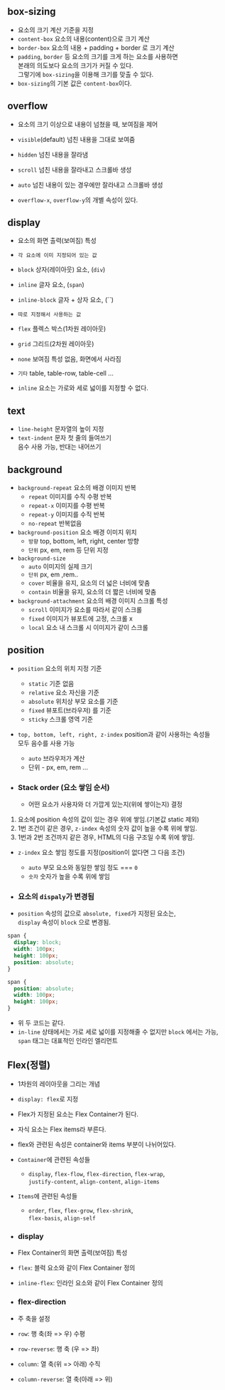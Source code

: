 ## box-sizing

- 요소의 크기 계산 기준을 지정
- `content-box` 요소의 내용(content)으로 크기 계산
- `border-box` 요소의 내용 + padding + border 로 크기 계산
- `padding`, `border` 등 요소의 크기를 크게 하는 요소를 사용하면  
  본래의 의도보다 요소의 크기가 커질 수 있다.  
  그렇기에 `box-sizing`을 이용해 크기를 맞출 수 있다.
- `box-sizing`의 기본 값은 `content-box`이다.

## overflow

- 요소의 크기 이상으로 내용이 넘쳤을 때, 보여짐을 제어

- `visible`(default) 넘친 내용을 그대로 보여줌
- `hidden` 넘친 내용을 잘라냄
- `scroll` 넘친 내용을 잘라내고 스크롤바 생성
- `auto` 넘친 내용이 있는 경우에만 잘라내고 스크롤바 생성
- `overflow-x`, `overflow-y`의 개별 속성이 있다.

## display

- 요소의 화면 출력(보여짐) 특성
- `각 요소에 이미 지정되어 있는 값`
- `block` 상자(레이아웃) 요소, (`div`)
- `inline` 글자 요소, (`span`)
- `inline-block` 글자 + 상자 요소, (``)
- `따로 지정해서 사용하는 값`
- `flex` 플렉스 박스(1차원 레이아웃)
- `grid` 그리드(2차원 레이아웃)
- `none` 보여짐 특성 없음, 화면에서 사라짐
- `기타` table, table-row, table-cell ...

- `inline` 요소는 가로와 세로 넓이를 지정할 수 없다.

## text

- `line-height` 문자열의 높이 지정
- `text-indent` 문자 첫 줄의 들여쓰기  
  음수 사용 가능, 반대는 내어쓰기

## background

- `background-repeat` 요소의 배경 이미지 반복
  - `repeat` 이미지를 수직 수평 반복
  - `repeat-x` 이미지를 수평 반복
  - `repeat-y` 이미지를 수직 반복
  - `no-repeat` 반복없음
- `background-position` 요소 배경 이미지 위치
  - `방향` top, bottom, left, right, center 방향
  - `단위` px, em, rem 등 단위 지정
- `background-size`
  - `auto` 이미지의 실제 크기
  - `단위` px, em ,rem..
  - `cover` 비율을 유지, 요소의 더 넓은 너비에 맞춤
  - `contain` 비율을 유지, 요소의 더 짧은 너비에 맞춤
- `background-attachment` 요소의 배경 이미지 스크롤 특성
  - `scroll` 이미지가 요소를 따라서 같이 스크롤
  - `fixed` 이미지가 뷰포트에 고정, 스크롤 x
  - `local` 요소 내 스크롤 시 이미지가 같이 스크롤

## position

- `position` 요소의 위치 지정 기준
  - `static` 기준 없음
  - `relative` 요소 자신을 기준
  - `absolute` 위치상 부모 요소를 기준
  - `fixed` 뷰포트(브라우저) 를 기준
  - `sticky` 스크롤 영역 기준
- `top, bottom, left, right, z-index` position과 같이 사용하는 속성들  
  모두 음수를 사용 가능

  - `auto` 브라우저가 계산
  - 단위 - px, em, rem ...

- ### Stack order (요소 쌓임 순서)
  - 어떤 요소가 사용자와 더 가깝게 있는지(위에 쌓이는지) 결정

1. 요소에 position 속성의 값이 있는 경우 위에 쌓임.(기본값 static 제외)
2. 1번 조건이 같은 경우, `z-index` 속성의 숫자 값이 높을 수록 위에 쌓임.
3. 1번과 2번 조건까지 같은 경우, HTML의 다음 구조일 수록 위에 쌓임.

- `z-index` 요소 쌓임 정도를 지정(position이 없다면 그 다음 조건)

  - `auto` 부모 요소와 동일한 쌓임 정도 === `0`
  - `숫자` 숫자가 높을 수록 위에 쌓임

- ### 요소의 `dispaly`가 변경됨
- `position` 속성의 값으로 `absolute, fixed`가 지정된 요소는,  
  `display` 속성이 `block` 으로 변경됨.

```css
span {
  display: block;
  width: 100px;
  height: 100px;
  position: absolute;
}
```

```css
span {
  position: absolute;
  width: 100px;
  height: 100px;
}
```

- 위 두 코드는 같다.
- `in-line` 상태에서는 가로 세로 넓이를 지정해줄 수 없지만 `block` 에서는 가능,  
  `span` 태그는 대표적인 인라인 엘리먼트

## Flex(정렬)

- 1차원의 레이아웃을 그리는 개념
- `display: flex`로 지정
- Flex가 지정된 요소는 Flex Container가 된다.
- 자식 요소는 Flex items라 부른다.
- flex와 관련된 속성은 container와 items 부분이 나뉘어있다.
- `Container`에 관련된 속성들
  - `display`, `flex-flow`, `flex-direction`, `flex-wrap`,  
    `justify-content`, `align-content`, `align-items`
- `Items`에 관련된 속성들

  - `order`, `flex`, `flex-grow`, `flex-shrink`,  
    `flex-basis`, `align-self`

- ### display
- Flex Container의 화면 출력(보여짐) 특성
- `flex`: 블럭 요소와 같이 Flex Container 정의
- `inline-flex`: 인라인 요소와 같이 Flex Container 정의

- ### flex-direction
- 주 축을 설정
- `row`: 행 축(좌 => 우) 수평
- `row-reverse`: 행 축 (우 => 좌)
- `column`: 열 축(위 => 아래) 수직
- `column-reverse`: 열 축(아래 => 위)
